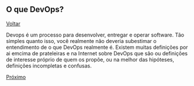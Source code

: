 ## O que  DevOps?

[Voltar](https://github.com/lucasfantacuci/DevOpsRevelado/blob/master/README.md)

Devops é um processo para desenvolver, entregar e operar software. 
Tão simples quanto isso, você realmente não deveria subestimar o 
entendimento de o que DevOps realmente é. Existem muitas definições 
por ai emcima de prateleiras e na Internet sobre DevOps que são ou
definições de interesse próprio de quem os propõe, ou na melhor das
hipóteses, definições incompletas e confusas.

[Próximo]()
